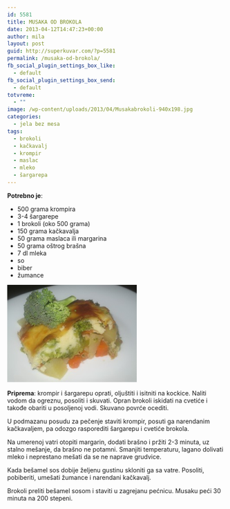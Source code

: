 ```yaml
---
id: 5581
title: MUSAKA OD BROKOLA
date: 2013-04-12T14:47:23+00:00
author: mila
layout: post
guid: http://superkuvar.com/?p=5581
permalink: /musaka-od-brokola/
fb_social_plugin_settings_box_like:
  - default
fb_social_plugin_settings_box_send:
  - default
totvreme:
  - ""
image: /wp-content/uploads/2013/04/Musakabrokoli-940x198.jpg
categories:
  - jela bez mesa
tags:
  - brokoli
  - kačkavalj
  - krompir
  - maslac
  - mleko
  - šargarepa
---
```

**Potrebno je**:

  * 500 grama krompira
  * 3-4 šargarepe
  * 1 brokoli (oko 500 grama)
  * 150 grama kačkavalja
  * 50 grama maslaca ili margarina
  * 50 grama oštrog brašna
  * 7 dl mleka
  * so
  * biber
  * žumance

<img class="alignnone size-medium wp-image-5582" src="/wp-content/uploads/2013/04/Musakabrokoli-300x225.jpg" alt="Musakabrokoli" width="300" height="225" /> 

**Priprema**: krompir i šargarepu oprati, oljuštiti i isitniti na kockice. Naliti vodom da ogreznu, posoliti i skuvati. Opran brokoli iskidati na cvetiće i takođe obariti u posoljenoj vodi. Skuvano povrće ocediti.

U podmazanu posudu za pečenje staviti krompir, posuti ga narendanim kačkavaljem, pa odozgo rasporediti šargarepu i cvetiće brokola.

Na umerenoj vatri otopiti margarin, dodati brašno i pržiti 2-3 minuta, uz stalno mešanje, da brašno ne potamni. Smanjiti temperaturu, lagano dolivati mleko i neprestano mešati da se ne naprave grudvice.

Kada bešamel sos dobije željenu gustinu skloniti ga sa vatre. Posoliti, pobiberiti, umešati žumance i narendani kačkavalj.

Brokoli preliti bešamel sosom i staviti u zagrejanu pećnicu. Musaku peći 30 minuta na 200 stepeni.
